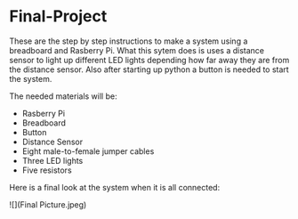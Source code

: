 # Final-Project

These are the step by step instructions to make a system using a breadboard and Rasberry Pi. What this sytem does is uses a distance sensor to light up different LED lights depending how far away they are from the distance sensor. Also after starting up python a button is needed to start the system.

The needed materials will be:
 - Rasberry Pi
 - Breadboard
 - Button
 - Distance Sensor
 - Eight male-to-female jumper cables
 - Three LED lights
 - Five resistors

Here is a final look at the system when it is all connected:

![](Final Picture.jpeg)


